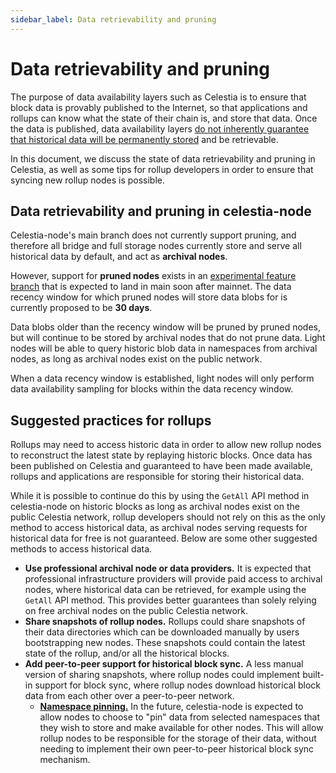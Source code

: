 ```yaml
---
sidebar_label: Data retrievability and pruning
---
```


# Data retrievability and pruning

The purpose of data availability layers such as Celestia is to ensure that block data is provably published to the Internet, so that applications and rollups can know what the state of their chain is, and store that data. Once the data is published, data availability layers [do not inherently guarantee that historical data will be permanently stored](https://notes.ethereum.org/@vbuterin/proto_danksharding_faq#If-data-is-deleted-after-30-days-how-would-users-access-older-blobs) and be retrievable.

In this document, we discuss the state of data retrievability and pruning in Celestia, as well as some tips for rollup developers in order to ensure that syncing new rollup nodes is possible.

## Data retrievability and pruning in celestia-node

Celestia-node's main branch does not currently support pruning, and therefore all bridge and full storage nodes currently store and serve all historical data by default, and act as **archival nodes**.

However, support for **pruned nodes** exists in an [experimental feature branch](https://github.com/celestiaorg/celestia-node/pull/2738) that is expected to land in main soon after mainnet. The data recency window for which pruned nodes will store data blobs for is currently proposed to be **30 days**.

Data blobs older than the recency window will be pruned by pruned nodes, but will continue to be stored by archival nodes that do not prune data. Light nodes will be able to query historic blob data in namespaces from archival nodes, as long as archival nodes exist on the public network.

When a data recency window is established, light nodes will only perform data availability sampling for blocks within the data recency window.

## Suggested practices for rollups

Rollups may need to access historic data in order to allow new rollup nodes to reconstruct the latest state by replaying historic blocks. Once data has been published on Celestia and guaranteed to have been made available, rollups and applications are responsible for storing their historical data.

While it is possible to continue do this by using the `GetAll` API method in celestia-node on historic blocks as long as archival nodes exist on the public Celestia network, rollup developers should not rely on this as the only method to access historical data, as archival nodes serving requests for historical data for free is not guaranteed. Below are some other suggested methods to access historical data.

* **Use professional archival node or data providers.** It is expected that professional infrastructure providers will provide paid access to archival nodes, where historical data can be retrieved, for example using the `GetAll` API method. This provides better guarantees than solely relying on free archival nodes on the public Celestia network.
* **Share snapshots of rollup nodes.** Rollups could share snapshots of their data directories which can be downloaded manually by users bootstrapping new nodes. These snapshots could contain the latest state of the rollup, and/or all the historical blocks.
* **Add peer-to-peer support for historical block sync.** A less manual version of sharing snapshots, where rollup nodes could implement built-in support for block sync, where rollup nodes download historical block data from each other over a peer-to-peer network.
    * [**Namespace pinning.**](https://github.com/celestiaorg/celestia-node/issues/2830) In the future, celestia-node is expected to allow nodes to choose to "pin" data from selected namespaces that they wish to store and make available for other nodes. This will allow rollup nodes to be responsible for the storage of their data, without needing to implement their own peer-to-peer historical block sync mechanism.